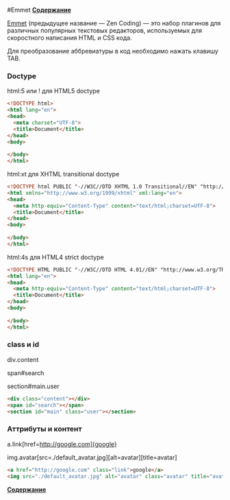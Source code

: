 #Emmet
**[Содержание](https://github.com/EvgeniyPolovniy/fron_end_book)**

[Emmet](http://docs.emmet.io) (предыдущее название — Zen Coding) — это набор плагинов для различных популярных текстовых редакторов, используемых для скоростного написания HTML и CSS кода.

Для преобразование аббревиатуры в код необходимо нажать клавишу TAB.

### Doctype

html:5 или ! для HTML5 doctype

```html
<!DOCTYPE html>
<html lang="en">
<head>
  <meta charset="UTF-8">
  <title>Document</title>
</head>
<body>
  
</body>
</html>
```

html:xt для XHTML transitional doctype

```html
<!DOCTYPE html PUBLIC "-//W3C//DTD XHTML 1.0 Transitional//EN" "http://www.w3.org/TR/xhtml1/DTD/xhtml1-transitional.dtd">
<html xmlns="http://www.w3.org/1999/xhtml" xml:lang="en">
<head>
  <meta http-equiv="Content-Type" content="text/html;charset=UTF-8">
  <title>Document</title>
</head>
<body>
  
</body>
</html>
```

html:4s для HTML4 strict doctype

```html
<!DOCTYPE HTML PUBLIC "-//W3C//DTD HTML 4.01//EN" "http://www.w3.org/TR/html4/strict.dtd">
<html lang="en">
<head>
  <meta http-equiv="Content-Type" content="text/html;charset=UTF-8">
  <title>Document</title>
</head>
<body>
  
</body>
</html>
```

### class и id

div.content

span#search

section#main.user

```html
<div class="content"></div>
<span id="search"></span>
<section id="main" class="user"></section>
```

### Аттрибуты и контент

a.link[href=http://google.com]{google}

img.avatar[src=./default_avatar.jpg][alt=avatar][title=avatar]

```html
<a href="http://google.com" class="link">google</a>
<img src="./default_avatar.jpg" alt="avatar" class="avatar" title="avatar">
```

**[Содержание](https://github.com/EvgeniyPolovniy/fron_end_book)**
